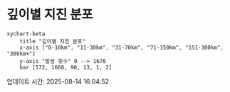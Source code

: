 # 깊이별 지진 분포

```mermaid
xychart-beta
    title "깊이별 지진 분포"
    x-axis ["0-10km", "11-30km", "31-70km", "71-150km", "151-300km", "300km+"]
    y-axis "발생 횟수" 0 --> 1670
    bar [572, 1668, 90, 13, 1, 2]
```

업데이트 시간: 2025-08-14 16:04:52
